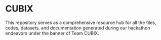 # CUBIX
This repository serves as a comprehensive resource hub for all the files, codes, datasets, and documentation generated during our hackathon endeavors under the banner of Team CUBIX.
